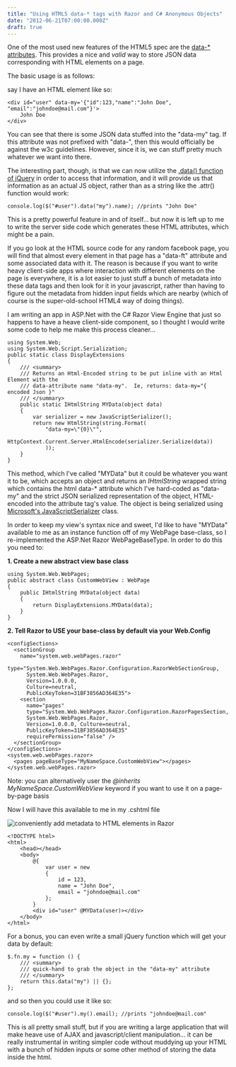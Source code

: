 ```yaml
---
title: "Using HTML5 data-* tags with Razor and C# Anonymous Objects"
date: "2012-06-21T07:00:00.000Z"
draft: true
---
```


One of the most used new features of the HTML5 spec are the [data-\* attributes][1]. This provides a nice and <i>valid</i> way to store JSON data corresponding with HTML elements on a page.

The basic usage is as follows:

say I have an HTML element like so:

    <div id="user" data-my='{"id":123,"name":"John Doe", "email":"johndoe@mail.com"}'>
        John Doe
    </div>

You can see that there is some JSON data stuffed into the "data-my" tag. If this attribute was not prefixed with "data-", then this would officially be against the w3c guidelines. However, since it is, we can stuff pretty much whatever we want into there.

The interesting part, though, is that we can now utilize the [.data() function of jQuery][2] in order to access that information, and it will provide us that information as an actual JS object, rather than as a string like the .attr() function would work:

    console.log($("#user").data("my").name); //prints "John Doe"

This is a pretty powerful feature in and of itself... but now it is left up to me to write the server side code which generates these HTML attributes, which might be a pain.

If you go look at the HTML source code for any random facebook page, you will find that almost every element in that page has a "data-ft" attribute and some associated data with it. The reason is because if you want to write heavy client-side apps where interaction with different elements on the page is everywhere, it is a lot easier to just stuff a bunch of metadata into these data tags and then look for it in your javascript, rather than having to figure out the metadata from hidden input fields which are nearby (which of course is the super-old-school HTML4 way of doing things).

I am writing an app in ASP.Net with the C# Razor View Engine that just so happens to have a heave client-side component, so I thought I would write some code to help me make this process cleaner...

    using System.Web;
    using System.Web.Script.Serialization;
    public static class DisplayExtensions
    {
        /// <summary>
        /// Returns an Html-Encoded string to be put inline with an Html Element with the
        /// data-attribute name "data-my".  Ie, returns: data-my="{ encoded Json }"
        /// </summary>
        public static IHtmlString MYData(object data)
        {
            var serializer = new JavaScriptSerializer();
            return new HtmlString(string.Format(
                "data-my=\"{0}\"",
                HttpContext.Current.Server.HtmlEncode(serializer.Serialize(data))
                ));
        }
    }

This method, which I've called "MYData" but it could be whatever you want it to be, which accepts an object and returns an <em>IHtmlString</em> wrapped string which contains the html data-\* attribute which I've hard-coded as "data-my" and the strict JSON serialized representation of the object, HTML-encoded into the attribute tag's value. The object is being serialized using [Microsoft's JavaScriptSerializer][3] class.

In order to keep my view's syntax nice and sweet, I'd like to have "MYData" available to me as an instance function off of my WebPage base-class, so I re-implemented the ASP.Net Razor WebPageBaseType. In order to do this you need to:

<strong>1. Create a new abstract view base class</strong>

    using System.Web.WebPages;
    public abstract class CustomWebView : WebPage
    {
        public IHtmlString MYData(object data)
        {
            return DisplayExtensions.MYData(data);
        }
    }

<strong>2. Tell Razor to USE your base-class by default via your Web.Config</strong>

    <configSections>
      <sectionGroup
        name="system.web.webPages.razor"
        type="System.Web.WebPages.Razor.Configuration.RazorWebSectionGroup,
          System.Web.WebPages.Razor,
          Version=1.0.0.0,
          Culture=neutral,
          PublicKeyToken=31BF3856AD364E35">
        <section
          name="pages"
          type="System.Web.WebPages.Razor.Configuration.RazorPagesSection,
          System.Web.WebPages.Razor,
          Version=1.0.0.0, Culture=neutral,
          PublicKeyToken=31BF3856AD364E35"
          requirePermission="false" />
      </sectionGroup>
    </configSections>
    <system.web.webPages.razor>
      <pages pageBaseType="MyNameSpace.CustomWebView"></pages>
    </system.web.webPages.razor>

Note: you can alternatively user the <em>@inherits MyNameSpace.CustomWebView</em> keyword if you want to use it on a page-by-page basis

Now I will have this available to me in my .cshtml file

![conveniently add metadata to HTML elements in Razor][4]

    <!DOCTYPE html>
    <html>
        <head></head>
        <body>
            @{
                var user = new
                {
                    id = 123,
                    name = "John Doe",
                    email = "johndoe@mail.com"
                };
            }
            <div id="user" @MYData(user)></div>
        </body>
    </html>

For a bonus, you can even write a small jQuery function which will get your data by default:

    $.fn.my = function () {
        /// <summary>
        /// quick-hand to grab the object in the "data-my" attribute
        /// </summary>
        return this.data("my") || {};
    };

and so then you could use it like so:

    console.log($("#user").my().email); //prints "johndoe@mail.com"

This is all pretty small stuff, but if you are writing a large application that will make heave use of AJAX and javascript/client manipulation... it can be really instrumental in writing simpler code without muddying up your HTML with a bunch of hidden inputs or some other method of storing the data inside the html.

[1]: http://ejohn.org/blog/html-5-data-attributes/
[2]: http://api.jquery.com/data/
[3]: http://msdn.microsoft.com/en-us/library/system.web.script.serialization.javascriptserializer.aspx
[4]: http://tpstatic.com/img/usermedia/saauTTP0UUy31R7ponKXdw/original.png
